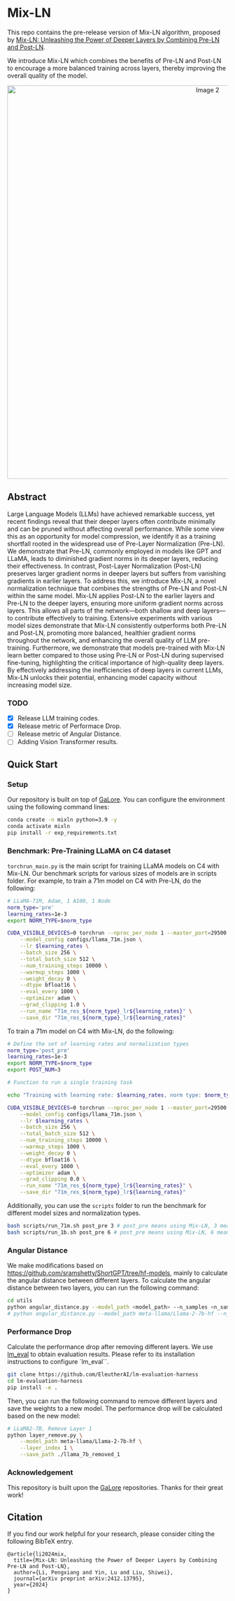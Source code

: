 # Mix-LN

This repo contains the pre-release version of Mix-LN algorithm, proposed by [Mix-LN: Unleashing the Power of Deeper Layers by Combining Pre-LN and Post-LN](https://arxiv.org/pdf/2412.13795v1).

We introduce Mix-LN which combines the benefits of Pre-LN and Post-LN to encourage a more balanced training across layers, thereby improving the overall quality of the model.

<div align="center">
  <img src="https://github.com/user-attachments/assets/365b571d-1004-4fff-8878-9af1374da057" alt="Image 2" style="width: 900px; margin: 0 auto;">
</div>

## Abstract

Large Language Models (LLMs) have achieved remarkable success, yet recent findings reveal that their deeper layers often contribute minimally and can be pruned without affecting overall performance. While some view this as an opportunity for model compression, we identify it as a training shortfall rooted in the widespread use of Pre-Layer Normalization (Pre-LN). We demonstrate that Pre-LN, commonly employed in models like GPT and LLaMA, leads to diminished gradient norms in its deeper layers, reducing their effectiveness. In contrast, Post-Layer Normalization (Post-LN) preserves larger gradient norms in deeper layers but suffers from vanishing gradients in earlier layers. To address this, we introduce Mix-LN, a novel normalization technique that combines the strengths of Pre-LN and Post-LN within the same model. Mix-LN applies Post-LN to the earlier layers and Pre-LN to the deeper layers, ensuring more uniform gradient norms across layers. This allows all parts of the network—both shallow and deep layers—to contribute effectively to training. Extensive experiments with various model sizes demonstrate that Mix-LN consistently outperforms both Pre-LN and Post-LN, promoting more balanced, healthier gradient norms throughout the network, and enhancing the overall quality of LLM pre-training. Furthermore, we demonstrate that models pre-trained with Mix-LN learn better compared to those using Pre-LN or Post-LN during supervised fine-tuning, highlighting the critical importance of high-quality deep layers. By effectively addressing the inefficiencies of deep layers in current LLMs, Mix-LN unlocks their potential, enhancing model capacity without increasing model size.

### TODO

- [x] Release LLM training codes.
- [x] Release metric of Performace Drop.
- [ ] Release metric of Angular Distance.
- [ ] Adding Vision Transformer results.

## Quick Start

### Setup

Our repository is built on top of [GaLore](https://github.com/jiaweizzhao/GaLore). You can configure the environment using the following command lines:
```bash
conda create -n mixln python=3.9 -y
conda activate mixln
pip install -r exp_requirements.txt
```

### Benchmark: Pre-Training LLaMA on C4 dataset

`torchrun_main.py` is the main script for training LLaMA models on C4 with Mix-LN. Our benchmark scripts for various sizes of models are in scripts folder. For example, to train a 71m model on C4 with Pre-LN, do the following:

```bash
# LLaMA-71M, Adam, 1 A100, 1 Node
norm_type='pre'
learning_rates=1e-3
export NORM_TYPE=$norm_type

CUDA_VISIBLE_DEVICES=0 torchrun --nproc_per_node 1 --master_port=29500 torchrun_main.py \
    --model_config configs/llama_71m.json \
    --lr $learning_rates \
    --batch_size 256 \
    --total_batch_size 512 \
    --num_training_steps 10000 \
    --warmup_steps 1000 \
    --weight_decay 0 \
    --dtype bfloat16 \
    --eval_every 1000 \
    --optimizer adam \
    --grad_clipping 1.0 \
    --run_name "71m_res_${norm_type}_lr${learning_rates}" \
    --save_dir "71m_res_${norm_type}_lr${learning_rates}"
```

To train a 71m model on C4 with Mix-LN, do the following:

```bash
# Define the set of learning rates and normalization types
norm_type='post_pre'
learning_rates=1e-3
export NORM_TYPE=$norm_type
export POST_NUM=3

# Function to run a single training task

echo "Training with learning rate: $learning_rates, norm type: $norm_type on GPU $gpu"

CUDA_VISIBLE_DEVICES=0 torchrun --nproc_per_node 1 --master_port=29500 torchrun_main.py \
    --model_config configs/llama_71m.json \
    --lr $learning_rates \
    --batch_size 256 \
    --total_batch_size 512 \
    --num_training_steps 10000 \
    --warmup_steps 1000 \
    --weight_decay 0 \
    --dtype bfloat16 \
    --eval_every 1000 \
    --optimizer adam \
    --grad_clipping 0.0 \
    --run_name "71m_res_${norm_type}_lr${learning_rates}" \
    --save_dir "71m_res_${norm_type}_lr${learning_rates}"
```

Additionally, you can use the `scripts` folder to run the benchmark for different model sizes and normalization types.

```bash
bash scripts/run_71m.sh post_pre 3 # post_pre means using Mix-LN, 3 means the number of Post-LN layers
bash scripts/run_1b.sh post_pre 6 # post_pre means using Mix-LN, 6 means the number of Post-LN layers
```


### Angular Distance

We make modifications based on https://github.com/sramshetty/ShortGPT/tree/hf-models, mainly to calculate the angular distance between different layers. To calculate the angular distance between two layers, you can run the following command:

```bash
cd utils
python angular_distance.py --model_path <model_path> --n_samples <n_samples>
# python angular_distance.py --model_path meta-llama/Llama-2-7b-hf --n_samples 1000
```

### Performance Drop
Calculate the performance drop after removing different layers. We use [lm_eval](https://github.com/EleutherAI/lm-evaluation-harness) to obtain evaluation results. Please refer to its installation instructions to configure `lm_eval``.
```bash
git clone https://github.com/EleutherAI/lm-evaluation-harness
cd lm-evaluation-harness
pip install -e .
```

Then, you can run the following command to remove different layers and save the weights to a new model. The performance drop will be calculated based on the new model:
```bash
# LLaMA2-7B, Remove Layer 1
python layer_remove.py \
    --model_path meta-llama/Llama-2-7b-hf \
    --layer_index 1 \
    --save_path ./llama_7b_removed_1
```


### Acknowledgement
This repository is built upon the [GaLore](https://github.com/jiaweizzhao/GaLore) repositories. Thanks for their great work!

## Citation
If you find our work helpful for your research, please consider citing the following BibTeX entry.
```
@article{li2024mix,
  title={Mix-LN: Unleashing the Power of Deeper Layers by Combining Pre-LN and Post-LN},
  author={Li, Pengxiang and Yin, Lu and Liu, Shiwei},
  journal={arXiv preprint arXiv:2412.13795},
  year={2024}
}

```
